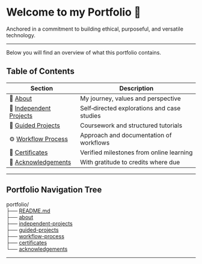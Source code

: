 # Welcome to my Portfolio 📂

Anchored in a commitment to building ethical, purposeful, and versatile technology.  

---

Below you will find an overview of what this portfolio contains.

## Table of Contents

| Section              | Description                                |
|----------------------|--------------------------------------------|
| 📖 [About](https://github.com/musman-uk/portfolio/blob/main/about/README.md) | My journey, values and perspective |
| 🎨 [Independent Projects](https://github.com/musman-uk/portfolio/blob/main/independent-projects/README.md) | Self‑directed explorations and case studies |
| 📘 [Guided Projects](https://github.com/musman-uk/portfolio/blob/main/guided-projects/README.md) | Coursework and structured tutorials |
| ⚙️ [Workflow Process](https://github.com/musman-uk/portfolio/blob/main/workflow-process/README.md) | Approach and documentation of workflows |
| 📜 [Certificates](https://github.com/musman-uk/portfolio/blob/main/certificates/README.md) | Verified milestones from online learning |
| 🤝 [Acknowledgements](https://github.com/musman-uk/portfolio/blob/main/acknowledgements/README.md) | With gratitude to credits where due |

---

## Portfolio Navigation Tree

portfolio/  
├── [README.md](https://github.com/musman-uk/portfolio/blob/main/README.md)  
├── [about](https://github.com/musman-uk/portfolio/blob/main/about/README.md)  
├── [independent-projects](https://github.com/musman-uk/portfolio/blob/main/independent-projects/README.md)  
├── [guided-projects](https://github.com/musman-uk/portfolio/blob/main/guided-projects/README.md)  
├── [workflow-process](https://github.com/musman-uk/portfolio/blob/main/workflow-process/README.md)  
├── [certificates](https://github.com/musman-uk/portfolio/blob/main/certificates/README.md)  
└── [acknowledgements](https://github.com/musman-uk/portfolio/blob/main/acknowledgements/README.md)  










---
